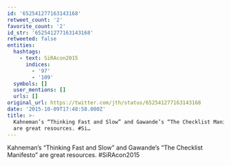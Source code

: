 ```yaml
---
id: '652541277163143168'
retweet_count: '2'
favorite_count: '2'
id_str: '652541277163143168'
retweeted: false
entities:
  hashtags:
    - text: SiRAcon2015
      indices:
        - '97'
        - '109'
  symbols: []
  user_mentions: []
  urls: []
original_url: https://twitter.com/jth/status/652541277163143168
date: '2015-10-09T17:48:58.000Z'
title: >-
  Kahneman’s “Thinking Fast and Slow” and Gawande’s “The Checklist Manifesto”
  are great resources. #Si…
---
```


Kahneman’s “Thinking Fast and Slow” and Gawande’s “The Checklist Manifesto” are great resources. #SiRAcon2015